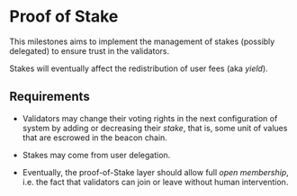 # Proof of Stake

This milestones aims to implement the management of stakes (possibly delegated) to ensure trust in the validators.

Stakes will eventually affect the redistribution of user fees (aka *yield*).

## Requirements

* Validators may change their voting rights in the next configuration of system by adding or decreasing their *stake*, that is, some unit of values that are escrowed in the beacon chain.

* Stakes may come from user delegation.

* Eventually, the proof-of-Stake layer should allow full *open membership*, i.e. the fact that validators can join or leave without human intervention.
